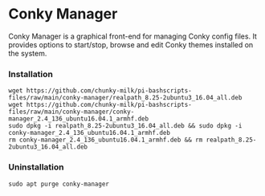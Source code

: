 # Conky Manager 
Conky Manager is a graphical front-end for managing Conky config files. It provides options to start/stop, browse and edit Conky themes installed on the system.

### Installation
```
wget https://github.com/chunky-milk/pi-bashscripts-files/raw/main/conky-manager/realpath_8.25-2ubuntu3_16.04_all.deb
wget https://github.com/chunky-milk/pi-bashscripts-files/raw/main/conky-manager/conky-manager_2.4_136_ubuntu16.04.1_armhf.deb
sudo dpkg -i realpath_8.25-2ubuntu3_16.04_all.deb && sudo dpkg -i conky-manager_2.4_136_ubuntu16.04.1_armhf.deb
rm conky-manager_2.4_136_ubuntu16.04.1_armhf.deb && rm realpath_8.25-2ubuntu3_16.04_all.deb
```

### Uninstallation
```sudo apt purge conky-manager```
